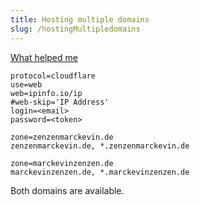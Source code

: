 ```yaml
---
title: Hosting multiple domains
slug: /hostingMultipledomains
---
```


[What helped me](https://www.techandme.se/setup-multiple-accounts-with-ddclient-and-cloudflare/)

```config
protocol=cloudflare
use=web
web=ipinfo.io/ip
#web-skip='IP Address'
login=<email>
password=<token>

zone=zenzenmarckevin.de
zenzenmarckevin.de, *.zenzenmarckevin.de

zone=marckevinzenzen.de
marckevinzenzen.de, *.marckevinzenzen.de

```
Both domains are available.